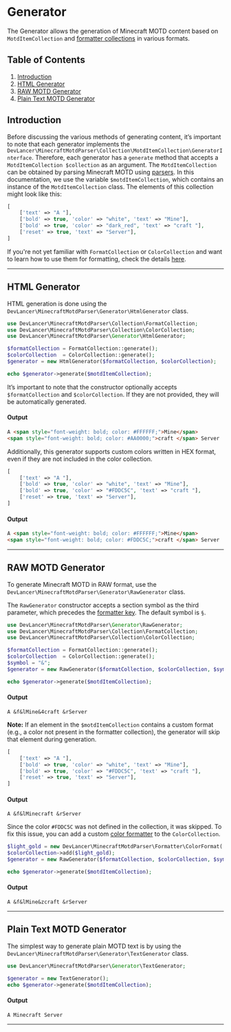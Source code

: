 # Generator
The Generator allows the generation of Minecraft MOTD content based on `MotdItemCollection` and [formatter collections](formetter.md) in various formats.

## Table of Contents
1. [Introduction](generator.md#introduction)
2. [HTML Generator](generator.md#html-generator)
3. [RAW MOTD Generator](generator.md#raw-motd-generator)
4. [Plain Text MOTD Generator](generator.md#plain-text-motd-generator)

## Introduction
Before discussing the various methods of generating content, it’s important to note that each generator implements the `DevLancer\MinecraftMotdParser\Collection\MotdItemCollection\GeneratorInterface`. Therefore, each generator has a `generate` method that accepts a `MotdItemCollection $collection` as an argument. The `MotdItemCollection` can be obtained by parsing Minecraft MOTD using [parsers](parser.md). In this documentation, we use the variable `$motdItemCollection`, which contains an instance of the `MotdItemCollection` class. The elements of this collection might look like this:

```php
[
    ['text' => "A "],
    ['bold' => true, 'color' => "white", 'text' => "Mine"],
    ['bold' => true, 'color' => "dark_red", 'text' => "craft "],
    ['reset' => true, 'text' => "Server"],
]
```

If you're not yet familiar with `FormatCollection` or `ColorCollection` and want to learn how to use them for formatting, check the details [here](formetter.md).

---

## HTML Generator
HTML generation is done using the `DevLancer\MinecraftMotdParser\Generator\HtmlGenerator` class.

```php
use DevLancer\MinecraftMotdParser\Collection\FormatCollection;
use DevLancer\MinecraftMotdParser\Collection\ColorCollection;
use DevLancer\MinecraftMotdParser\Generator\HtmlGenerator;

$formatCollection = FormatCollection::generate();
$colorCollection  = ColorCollection::generate();
$generator = new HtmlGenerator($formatCollection, $colorCollection);

echo $generator->generate($motdItemCollection); 
```

It’s important to note that the constructor optionally accepts `$formatCollection` and `$colorCollection`. If they are not provided, they will be automatically generated.

#### Output
```html
A <span style="font-weight: bold; color: #FFFFFF;">Mine</span>
<span style="font-weight: bold; color: #AA0000;">craft </span> Server
```

Additionally, this generator supports custom colors written in HEX format, even if they are not included in the color collection.

```php
[
    ['text' => "A "],
    ['bold' => true, 'color' => "white", 'text' => "Mine"],
    ['bold' => true, 'color' => "#FDDC5C", 'text' => "craft "],
    ['reset' => true, 'text' => "Server"],
]
```

#### Output
```html
A <span style="font-weight: bold; color: #FFFFFF;">Mine</span>
<span style="font-weight: bold; color: #FDDC5C;">craft </span> Server
```

---

## RAW MOTD Generator
To generate Minecraft MOTD in RAW format, use the `DevLancer\MinecraftMotdParser\Generator\RawGenerator` class.

The `RawGenerator` constructor accepts a section symbol as the third parameter, which precedes the [formatter key](formetter.md#basic-formatter). The default symbol is `§`.

```php
use DevLancer\MinecraftMotdParser\Generator\RawGenerator;
use DevLancer\MinecraftMotdParser\Collection\FormatCollection;
use DevLancer\MinecraftMotdParser\Collection\ColorCollection;

$formatCollection = FormatCollection::generate();
$colorCollection  = ColorCollection::generate();
$symbol = "&";
$generator = new RawGenerator($formatCollection, $colorCollection, $symbol);

echo $generator->generate($motdItemCollection);
```

#### Output
```text
A &f&lMine&4craft &rServer
```

**Note:** If an element in the `$motdItemCollection` contains a custom format (e.g., a color not present in the formatter collection), the generator will skip that element during generation.

```php
[
    ['text' => "A "],
    ['bold' => true, 'color' => "white", 'text' => "Mine"],
    ['bold' => true, 'color' => "#FDDC5C", 'text' => "craft "],
    ['reset' => true, 'text' => "Server"],
]
```

#### Output
```text
A &f&lMinecraft &rServer
```

Since the color `#FDDC5C` was not defined in the collection, it was skipped. To fix this issue, you can add a custom [color formatter](formetter.md#color-formatter) to the `ColorCollection`.

```php
$light_gold = new DevLancer\MinecraftMotdParser\Formatter\ColorFormat('z', 'light_gold', '#FDDC5C');
$colorCollection->add($light_gold);
$generator = new RawGenerator($formatCollection, $colorCollection, $symbol);

echo $generator->generate($motdItemCollection);
```

#### Output
```text
A &f&lMine&zcraft &rServer
```

---

## Plain Text MOTD Generator
The simplest way to generate plain MOTD text is by using the `DevLancer\MinecraftMotdParser\Generator\TextGenerator` class.

```php
use DevLancer\MinecraftMotdParser\Generator\TextGenerator;

$generator = new TextGenerator();
echo $generator->generate($motdItemCollection);
```

#### Output
```text
A Minecraft Server
```

---